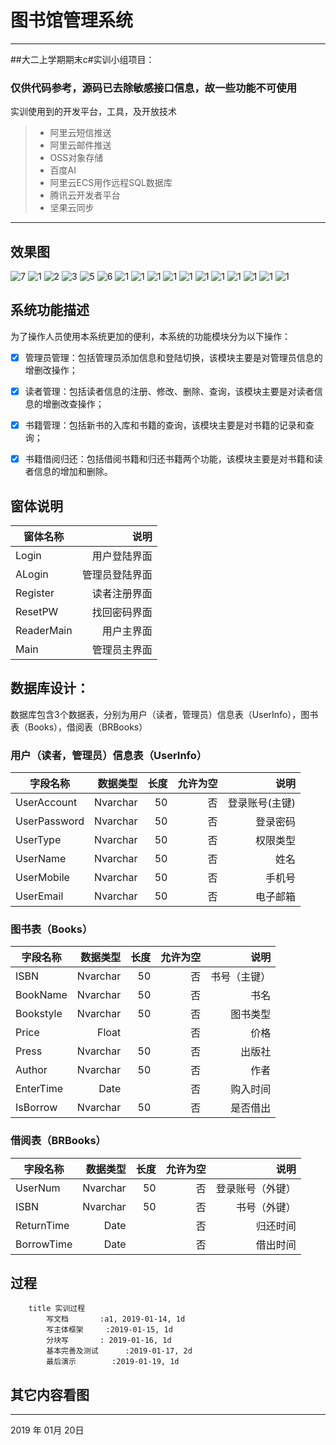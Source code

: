 # 图书馆管理系统

------

##大二上学期期末c#实训小组项目：
### 仅供代码参考，源码已去除敏感接口信息，故一些功能不可使用
实训使用到的开发平台，工具，及开放技术
> * 阿里云短信推送
> * 阿里云邮件推送
> * OSS对象存储
> * 百度AI
> * 阿里云ECS用作远程SQL数据库
> * 腾讯云开发者平台
> * 坚果云同步

------

## 效果图
![7](https://cdn.jsdelivr.net/gh/izzp/LibraryManageSystem/img/7.png)
![1](https://cdn.jsdelivr.net/gh/izzp/LibraryManageSystem/img/1.png)
![2](https://cdn.jsdelivr.net/gh/izzp/LibraryManageSystem/img/2.png)
![3](https://cdn.jsdelivr.net/gh/izzp/LibraryManageSystem/img/3.png)
![5](https://cdn.jsdelivr.net/gh/izzp/LibraryManageSystem/img/5.png)
![6](https://cdn.jsdelivr.net/gh/izzp/LibraryManageSystem/img/6.png)
![1](https://cdn.jsdelivr.net/gh/izzp/LibraryManageSystem/img/6.png)
![1](https://cdn.jsdelivr.net/gh/izzp/LibraryManageSystem/img/8.png)
![1](https://cdn.jsdelivr.net/gh/izzp/LibraryManageSystem/img/9.png)
![1](https://cdn.jsdelivr.net/gh/izzp/LibraryManageSystem/img/10.png)
![1](https://cdn.jsdelivr.net/gh/izzp/LibraryManageSystem/img/11.png)
![1](https://cdn.jsdelivr.net/gh/izzp/LibraryManageSystem/img/12.png)
![1](https://cdn.jsdelivr.net/gh/izzp/LibraryManageSystem/img/13.png)
![1](https://cdn.jsdelivr.net/gh/izzp/LibraryManageSystem/img/14.png)
![1](https://cdn.jsdelivr.net/gh/izzp/LibraryManageSystem/img/15.png)
![1](https://cdn.jsdelivr.net/gh/izzp/LibraryManageSystem/img/16.png)
![1](https://cdn.jsdelivr.net/gh/izzp/LibraryManageSystem/img/17.png)


## 系统功能描述
为了操作人员使用本系统更加的便利，本系统的功能模块分为以下操作：

- [x] 管理员管理：包括管理员添加信息和登陆切换，该模块主要是对管理员信息的增删改操作；
- [x] 读者管理：包括读者信息的注册、修改、删除、查询，该模块主要是对读者信息的增删改查操作；
- [x] 书籍管理：包括新书的入库和书籍的查询，该模块主要是对书籍的记录和查询；
- [x] 书籍借阅归还：包括借阅书籍和归还书籍两个功能，该模块主要是对书籍和读者信息的增加和删除。


## 窗体说明

|窗体名称	|说明|
| --------   | -----:  |
|Login|	用户登陆界面|
|ALogin	|管理员登陆界面|
|Register|	读者注册界面|
|ResetPW|	找回密码界面|
|ReaderMain|	用户主界面|
|Main|	管理员主界面

## 数据库设计：
数据库包含3个数据表，分别为用户（读者，管理员）信息表（UserInfo），图书表（Books），借阅表（BRBooks）

### 用户（读者，管理员）信息表（UserInfo）

|字段名称|	数据类型|	长度|	允许为空|	说明|
| --------   | -----:  | -----:  | -----:  |-----:  |
|UserAccount|	Nvarchar|	50	|否	|登录账号(主键)|
|UserPassword|	Nvarchar|	50|	否	|登录密码|
|UserType|	Nvarchar|	50|	否|	权限类型|
|UserName|	Nvarchar|	50|	否|	姓名|
|UserMobile |	Nvarchar|	50|	否|	手机号|
|UserEmail|	Nvarchar|	50|	否|	电子邮箱|

### 图书表（Books）

|字段名称|	数据类型|	长度|	允许为空|	说明|
| --------   | -----:  | -----:  | -----:  |-----:  |
|ISBN	|Nvarchar|	50|	否|	书号（主键）|
|BookName|	Nvarchar|	50|	否|	书名|
|Bookstyle|	Nvarchar|	50|	否|	图书类型|
|Price	|Float	|	|否|	价格|
|Press|	Nvarchar|	50|	否|	出版社|
|Author	|Nvarchar|	50|	否|	作者|
|EnterTime|	Date|	|	否|	购入时间|
|IsBorrow|	Nvarchar|	50|	否|	是否借出|


### 借阅表（BRBooks）

|字段名称|	数据类型|	长度|	允许为空|	说明|
| --------   | -----:  | -----:  | -----:  |-----:  |
|UserNum|	Nvarchar|	50|	否|	登录账号（外键）|
|ISBN|	Nvarchar|	50|	否|	书号（外键）|
|ReturnTime|	Date|	|	否|	归还时间|
|BorrowTime|	Date|	|	否|	借出时间|

## 过程 

```gantt
    title 实训过程
        写文档       :a1, 2019-01-14, 1d
        写主体框架     :2019-01-15, 1d
        分块写       : 2019-01-16, 1d
        基本完善及测试      :2019-01-17, 2d
        最后演示        :2019-01-19, 1d
```
## 其它内容看图
------
2019 年 01月 20日    



